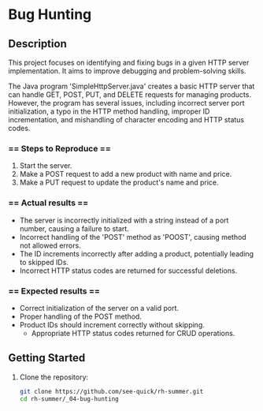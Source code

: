 # Bug Hunting

## Description
This project focuses on identifying and fixing bugs in a given HTTP server implementation. It aims to improve debugging and problem-solving skills.

The Java program 'SimpleHttpServer.java' creates a basic HTTP server that can handle GET, POST, PUT, and DELETE requests for managing products. However, the program has several issues, including incorrect server port initialization, a typo in the HTTP method handling, improper ID incrementation, and mishandling of character encoding and HTTP status codes.

### == Steps to Reproduce ==

 1. Start the server.
 2. Make a POST request to add a new product with name and price.
 3. Make a PUT request to update the product's name and price.

### == Actual results ==

 - The server is incorrectly initialized with a string instead of a port number, causing a failure to start.
 - Incorrect handling of the 'POST' method as 'POOST', causing method not allowed errors.
 - The ID increments incorrectly after adding a product, potentially leading to skipped IDs.
 - Incorrect HTTP status codes are returned for successful deletions.

### == Expected results ==

 - Correct initialization of the server on a valid port.
 - Proper handling of the POST method.
 - Product IDs should increment correctly without skipping.
    - Appropriate HTTP status codes returned for CRUD operations.

## Getting Started
1. Clone the repository:
   ```bash
   git clone https://github.com/see-quick/rh-summer.git
   cd rh-summer/_04-bug-hunting
